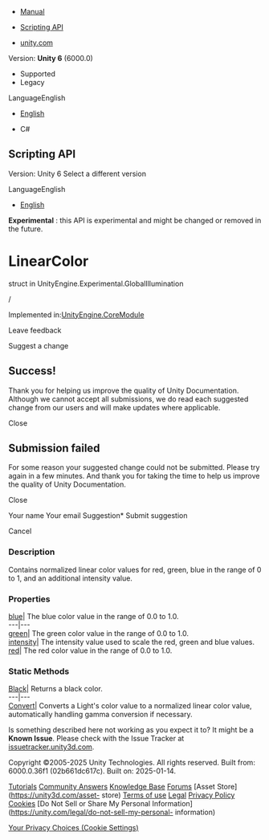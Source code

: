 [ ]()

  * [Manual](../Manual/index.html)
  * [Scripting API](../ScriptReference/index.html)

  * [unity.com](https://unity.com/)

Version: **Unity 6** (6000.0)

  * Supported
  * Legacy

LanguageEnglish

  * [English]()

  * C#

[ ](https://docs.unity3d.com)

## Scripting API

Version: Unity 6 Select a different version

LanguageEnglish

  * [English]()

**Experimental** : this API is experimental and might be changed or removed in
the future.

# LinearColor

struct in UnityEngine.Experimental.GlobalIllumination

/

Implemented in:[UnityEngine.CoreModule](UnityEngine.CoreModule.html)

Leave feedback

Suggest a change

## Success!

Thank you for helping us improve the quality of Unity Documentation. Although
we cannot accept all submissions, we do read each suggested change from our
users and will make updates where applicable.

Close

## Submission failed

For some reason your suggested change could not be submitted. Please <a>try
again</a> in a few minutes. And thank you for taking the time to help us
improve the quality of Unity Documentation.

Close

Your name Your email Suggestion* Submit suggestion

Cancel

[ ]()

### Description

Contains normalized linear color values for red, green, blue in the range of 0
to 1, and an additional intensity value.

### Properties

[blue](Experimental.GlobalIllumination.LinearColor-blue.html)| The blue color
value in the range of 0.0 to 1.0.  
---|---  
[green](Experimental.GlobalIllumination.LinearColor-green.html)| The green
color value in the range of 0.0 to 1.0.  
[intensity](Experimental.GlobalIllumination.LinearColor-intensity.html)| The
intensity value used to scale the red, green and blue values.  
[red](Experimental.GlobalIllumination.LinearColor-red.html)| The red color
value in the range of 0.0 to 1.0.  
  
### Static Methods

[Black](Experimental.GlobalIllumination.LinearColor.Black.html)| Returns a
black color.  
---|---  
[Convert](Experimental.GlobalIllumination.LinearColor.Convert.html)| Converts
a Light's color value to a normalized linear color value, automatically
handling gamma conversion if necessary.  
  
Is something described here not working as you expect it to? It might be a
**Known Issue**. Please check with the Issue Tracker at
[issuetracker.unity3d.com](https://issuetracker.unity3d.com).

Copyright ©2005-2025 Unity Technologies. All rights reserved. Built from:
6000.0.36f1 (02b661dc617c). Built on: 2025-01-14.

[Tutorials](https://unity3d.com/learn) [Community
Answers](https://answers.unity3d.com) [Knowledge
Base](https://support.unity3d.com/hc/en-us)
[Forums](https://forum.unity3d.com) [Asset Store](https://unity3d.com/asset-
store) [Terms of use](https://docs.unity3d.com/Manual/TermsOfUse.html)
[Legal](https://unity.com/legal) [Privacy
Policy](https://unity.com/legal/privacy-policy)
[Cookies](https://unity.com/legal/cookie-policy) [Do Not Sell or Share My
Personal Information](https://unity.com/legal/do-not-sell-my-personal-
information)

[Your Privacy Choices (Cookie Settings)](javascript:void\(0\);)

